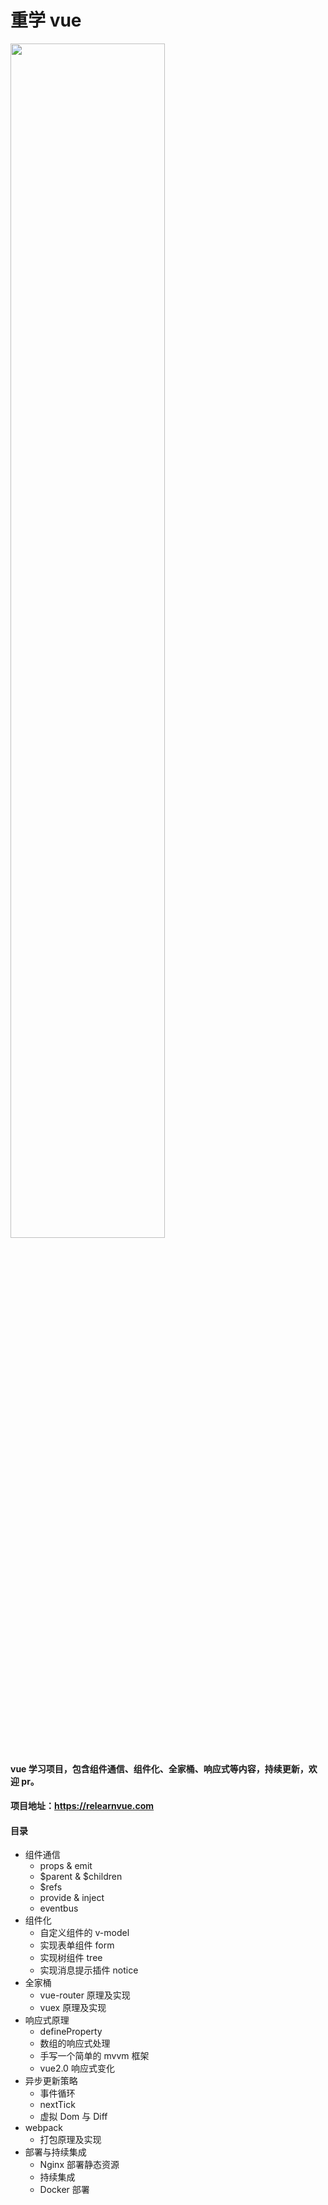 # 重学 vue

<img src="https://relearnvue.com/static/logo.svg" style="width: 70%">

#### vue 学习项目，包含组件通信、组件化、全家桶、响应式等内容，持续更新，欢迎 pr。

#### 项目地址：https://relearnvue.com

#### 目录

- 组件通信
  - props & emit
  - $parent & $children
  - \$refs
  - provide & inject
  - eventbus
- 组件化
  - 自定义组件的 v-model
  - 实现表单组件 form
  - 实现树组件 tree
  - 实现消息提示插件 notice
- 全家桶
  - vue-router 原理及实现
  - vuex 原理及实现
- 响应式原理
  - defineProperty
  - 数组的响应式处理
  - 手写一个简单的 mvvm 框架
  - vue2.0 响应式变化
- 异步更新策略
  - 事件循环
  - nextTick
  - 虚拟 Dom 与 Diff
- webpack
  - 打包原理及实现
- 部署与持续集成
  - Nginx 部署静态资源
  - 持续集成
  - Docker 部署
